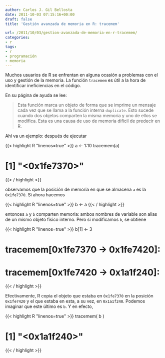 ```yaml
---
author: Carlos J. Gil Bellosta
date: 2011-10-03 07:15:16+00:00
draft: false
title: 'Gestión avanzada de memoria en R: tracemem'

url: /2011/10/03/gestion-avanzada-de-memoria-en-r-tracemem/
categories:
- r
tags:
- r
- programación
- memoria
---
```


Muchos usuarios de R se enfrentan en alguna ocasión a problemas con el uso y gestión de la memoria. La función `tracemem` es útil a la hora de identificar ineficiencias en el código.

En su página de ayuda se lee:



>Esta función marca un objeto de forma que se imprime un mensaje cada vez que se llama a la función interna `duplicate`. Esto sucede cuando dos objetos comparten la misma memoria y uno de ellos se modifica. Esta es una causa de uso de memoria difícil de predecir en R.


Ahí va un ejemplo: después de ejecutar


{{< highlight R "linenos=true" >}}
a <- 1:10
tracemem(a)
# [1] "<0x1fe7370>"
{{< / highlight >}}



observamos que la posición de memoria en que se almacena `a` es la `0x1fe7370`. Si ahora hacemos


{{< highlight R "linenos=true" >}}
b <- a
{{< / highlight >}}



entonces `a` y `b` comparten memoria: ambos nombres de variable son alias de un mismo objeto físico interno. Pero si modificamos `b`, se obtiene



{{< highlight R "linenos=true" >}}
b[1] <- 3
# tracemem[0x1fe7370 -> 0x1fe7420]:
# tracemem[0x1fe7420 -> 0x1a1f240]:
{{< / highlight >}}



Efectivamente, R copia el objeto que estaba en `0x1fe7370` en la posición `0x1fe7420` y el que estaba en esta, a su vez, en `0x1a1f240`. Podemos imaginar que este último es `b`. Y en efecto,



{{< highlight R "linenos=true" >}}
tracemem( b )
# [1] "<0x1a1f240>"
{{< / highlight >}}